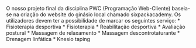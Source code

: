 O nosso projeto final da disciplina PWC (Programação Web-Cliente) baseia-se na criação do website do ginásio local chamado sixpackacademy. Os utilizadores devem ter a possibilidade de marcar os seguintes serviço:
    * Fisioterapia desportiva
    * Fisioterapia
    * Reabilitação desportiva
    * Avaliação postural
    * Massagem de relaxamento
    * Massagem descontrotaturante
    * Drenagem linfática
    * Knesio taping